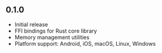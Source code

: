 ## 0.1.0

* Initial release
* FFI bindings for Rust core library
* Memory management utilities
* Platform support: Android, iOS, macOS, Linux, Windows